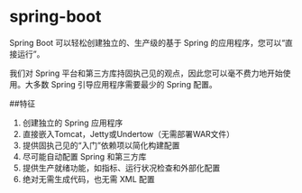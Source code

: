 # spring-boot
Spring Boot 可以轻松创建独立的、生产级的基于 Spring 的应用程序，您可以“直接运行”。

我们对 Spring 平台和第三方库持固执己见的观点，因此您可以毫不费力地开始使用。大多数 Spring 引导应用程序需要最少的 Spring 配置。

##特征
1. 创建独立的 Spring 应用程序
2. 直接嵌入Tomcat，Jetty或Undertow（无需部署WAR文件）
3. 提供固执己见的“入门”依赖项以简化构建配置
4. 尽可能自动配置 Spring 和第三方库
5. 提供生产就绪功能，如指标、运行状况检查和外部化配置
6. 绝对无需生成代码，也无需 XML 配置
